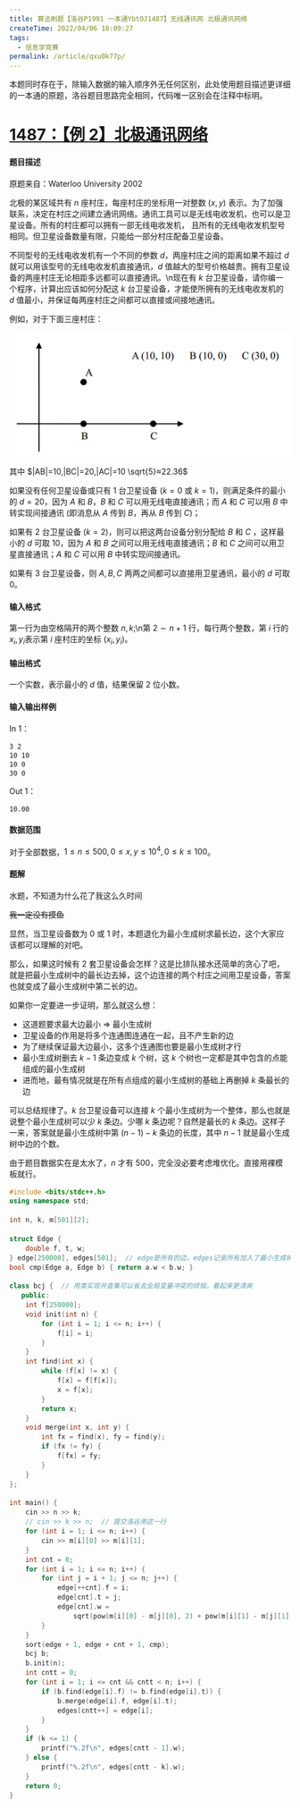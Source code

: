 ```yaml
---
title: 算法刷题【洛谷P1991 一本通YbtOJ1487】无线通讯网 北极通讯网络
createTime: 2022/04/06 18:09:27
tags:
  - 信息学竞赛
permalink: /article/qxu0k77p/
---
```


本题同时存在于，除输入数据的输入顺序外无任何区别，此处使用题目描述更详细的一本通的原题，洛谷题目思路完全相同，代码唯一区别会在注释中标明。

# [1487：【例 2】北极通讯网络](http://ybt.ssoier.cn:8088/problem_show.php?pid=1487)

#### 题目描述

原题来自：Waterloo University 2002

北极的某区域共有 $n$ 座村庄，每座村庄的坐标用一对整数 ($x,y$) 表示。为了加强联系，决定在村庄之间建立通讯网络。通讯工具可以是无线电收发机，也可以是卫星设备。所有的村庄都可以拥有一部无线电收发机， 且所有的无线电收发机型号相同。但卫星设备数量有限，只能给一部分村庄配备卫星设备。

不同型号的无线电收发机有一个不同的参数 $d$，两座村庄之间的距离如果不超过 $d$ 就可以用该型号的无线电收发机直接通讯，$d$ 值越大的型号价格越贵。拥有卫星设备的两座村庄无论相距多远都可以直接通讯。\n现在有 $k$ 台卫星设备，请你编一个程序，计算出应该如何分配这 $k$ 台卫星设备，才能使所拥有的无线电收发机的 $d$ 值最小，并保证每两座村庄之间都可以直接或间接地通讯。

例如，对于下面三座村庄：

![](../images/314cfc1f92ab9f180cdf9190549296dc.png)

其中 $|AB|=10,|BC|=20,|AC|=10 \sqrt{5}≈22.36$

如果没有任何卫星设备或只有 $1$ 台卫星设备 ($k=0$ 或 $k=1$)，则满足条件的最小的 $d=20$，因为 $A$ 和 $B$，$B$ 和 $C$ 可以用无线电直接通讯；而 $A$ 和 $C$ 可以用 $B$ 中转实现间接通讯 (即消息从 $A$ 传到 $B$，再从 $B$ 传到 $C$)；

如果有 $2$ 台卫星设备 ($k=2$)，则可以把这两台设备分别分配给 $B$ 和 $C$ ，这样最小的 $d$ 可取 $10$，因为 $A$ 和 $B$ 之间可以用无线电直接通讯；$B$ 和 $C$ 之间可以用卫星直接通讯；$A$ 和 $C$ 可以用 $B$ 中转实现间接通讯。

如果有 $3$ 台卫星设备，则 $A,B,C$ 两两之间都可以直接用卫星通讯，最小的 $d$ 可取 $0$。

#### 输入格式

第一行为由空格隔开的两个整数 $n,k$;\n第 $2∼n+1$ 行，每行两个整数，第 $i$ 行的 $x_i,y_i$​ 表示第 $i$ 座村庄的坐标 ($x_i, y_i$)。

#### 输出格式

一个实数，表示最小的 $d$ 值，结果保留 $2$ 位小数。

#### 输入输出样例

In 1：

```text
3 2
10 10
10 0
30 0
```

Out 1：

```text
10.00
```

#### 数据范围

对于全部数据，$1≤n≤500,0≤x,y≤10^4,0≤k≤100$。

#### 题解

水题，不知道为什么花了我这么久时间

~~我一定没有摸鱼~~

显然，当卫星设备数为 $0$ 或 $1$ 时，本题退化为最小生成树求最长边，这个大家应该都可以理解的对吧。

那么，如果这时候有 $2$ 套卫星设备会怎样？这是比排队接水还简单的贪心了吧，就是把最小生成树中的最长边去掉，这个边连接的两个村庄之间用卫星设备，答案也就变成了最小生成树中第二长的边。

如果你一定要进一步证明，那么就这么想：

- 这道题要求最大边最小 => 最小生成树
- 卫星设备的作用是将多个连通图连通在一起，且不产生新的边
- 为了继续保证最大边最小，这多个连通图也要是最小生成树才行
- 最小生成树删去 $k-1$ 条边变成 $k$ 个树，这 $k$ 个树也一定都是其中包含的点能组成的最小生成树
- 进而地，最有情况就是在所有点组成的最小生成树的基础上再删掉 $k$ 条最长的边

可以总结规律了。$k$ 台卫星设备可以连接 $k$ 个最小生成树为一个整体，那么也就是说整个最小生成树可以少 $k$ 条边。少哪 $k$ 条边呢？自然是最长的 $k$ 条边。这样子一来，答案就是最小生成树中第 $(n - 1) - k$ 条边的长度，其中 $n-1$ 就是最小生成树中边的个数。

由于题目数据实在是太水了，$n$ 才有 $500$，完全没必要考虑堆优化。直接用裸模板就行。

```cpp
#include <bits/stdc++.h>
using namespace std;

int n, k, m[501][2];

struct Edge {
    double f, t, w;
} edge[250000], edges[501];  // edge是所有的边，edges记录所有加入了最小生成树的边
bool cmp(Edge a, Edge b) { return a.w < b.w; }

class bcj {  // 用类实现并查集可以省去全局变量冲突的烦恼，看起来更清爽
   public:
    int f[250000];
    void init(int n) {
        for (int i = 1; i <= n; i++) {
            f[i] = i;
        }
    }
    int find(int x) {
        while (f[x] != x) {
            f[x] = f[f[x]];
            x = f[x];
        }
        return x;
    }
    void merge(int x, int y) {
        int fx = find(x), fy = find(y);
        if (fx != fy) {
            f[fx] = fy;
        }
    }
};

int main() {
    cin >> n >> k;
    // cin >> k >> n;  // 提交洛谷用这一行
    for (int i = 1; i <= n; i++) {
        cin >> m[i][0] >> m[i][1];
    }
    int cnt = 0;
    for (int i = 1; i <= n; i++) {
        for (int j = i + 1; j <= n; j++) {
            edge[++cnt].f = i;
            edge[cnt].t = j;
            edge[cnt].w =
                sqrt(pow(m[i][0] - m[j][0], 2) + pow(m[i][1] - m[j][1], 2));
        }
    }
    sort(edge + 1, edge + cnt + 1, cmp);
    bcj b;
    b.init(n);
    int cntt = 0;
    for (int i = 1; i <= cnt && cntt < n; i++) {
        if (b.find(edge[i].f) != b.find(edge[i].t)) {
            b.merge(edge[i].f, edge[i].t);
            edges[cntt++] = edge[i];
        }
    }
    if (k <= 1) {
        printf("%.2f\n", edges[cntt - 1].w);
    } else {
        printf("%.2f\n", edges[cntt - k].w);
    }
    return 0;
}
```

